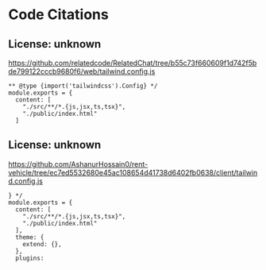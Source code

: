 # Code Citations

## License: unknown
https://github.com/relatedcode/RelatedChat/tree/b55c73f660609f1d742f5bde799122cccb9680f6/web/tailwind.config.js

```
** @type {import('tailwindcss').Config} */
module.exports = {
  content: [
    "./src/**/*.{js,jsx,ts,tsx}",
    "./public/index.html"
  ]
```


## License: unknown
https://github.com/AshanurHossain0/rent-vehicle/tree/ec7ed5532680e45ac108654d41738d6402fb0638/client/tailwind.config.js

```
} */
module.exports = {
  content: [
    "./src/**/*.{js,jsx,ts,tsx}",
    "./public/index.html"
  ],
  theme: {
    extend: {},
  },
  plugins:
```

